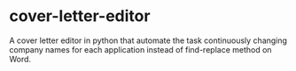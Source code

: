 # cover-letter-editor
A cover letter editor in python that automate the task continuously changing company names for each application instead of find-replace method on Word.
